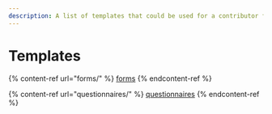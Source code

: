 ```yaml
---
description: A list of templates that could be used for a contributor funding experiment
---
```


# Templates

{% content-ref url="forms/" %}
[forms](forms/)
{% endcontent-ref %}

{% content-ref url="questionnaires/" %}
[questionnaires](questionnaires/)
{% endcontent-ref %}

